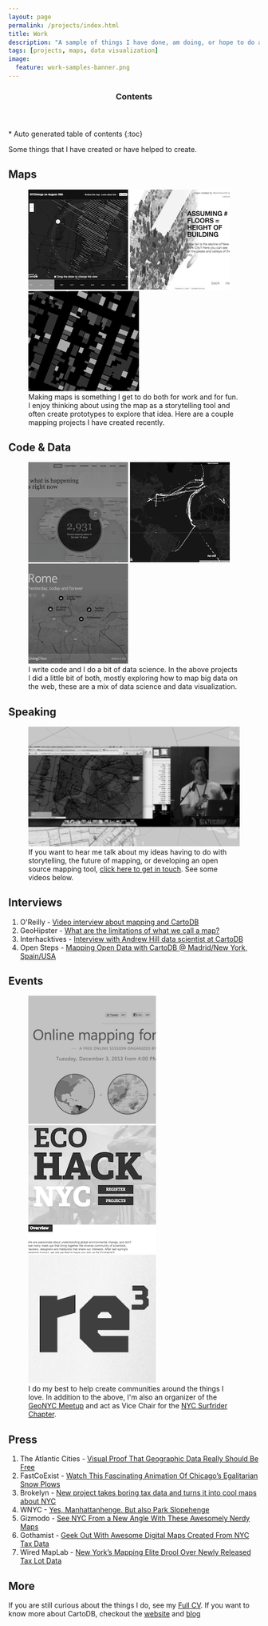 ```yaml
---
layout: page
permalink: /projects/index.html
title: Work
description: "A sample of things I have done, am doing, or hope to do again :)"
tags: [projects, maps, data visualization]
image:
  feature: work-samples-banner.png
---
```


<section id="table-of-contents" class="toc">
  <header>
    <h3 >Contents</h3>
  </header>
<div id="drawer" markdown="1">
*  Auto generated table of contents
{:toc}
</div>
</section><!-- /#table-of-contents -->

Some things that I have created or have helped to create.

## Maps

<figure class="third">
  <a href="http://nychenge.com/" title="NYCHenge: Interactive map to find beautiful sunsets in New York City"><img src="/images/work-samples/nychenge.png"></a>
  <a title="A digital tour of one of NYC most anticipated open data additions" href="http://andrewxhill.github.io/cartodb-examples/scroll-story/pluto/index.html"><img src="/images/work-samples/plutotour.png"></a>
  <a href="http://andrewxhill.github.io/cartodb-examples/scroll-story/basic/index.html" title="A map story built using historical data from the NYPL"><img src="/images/work-samples/nypl-story.png"></a>
  <figcaption>Making maps is something I get to do both for work and for fun. I enjoy thinking about using the map as a storytelling tool and often create prototypes to explore that idea. Here are a couple mapping projects I have created recently.</figcaption>
</figure>

## Code & Data

<figure class="third">
  <a href="http://www.vizzuality.com/projects/gfwprototype" title="Global Forest Watch"><img src="/images/work-samples/gfw.png"></a>
  <a href="http://cartodb.github.io/torque/" title="Prototype development of the Torque library"><img src="/images/work-samples/torque-lib.png"></a>
  <a title="Nokia HERE: Living Cities" href="http://here.com/livingcities/"><img src="/images/work-samples/livingcities.png"></a>
  <figcaption>I write code and I do a bit of data science. In the above projects I did a little bit of both, mostly exploring how to map big data on the web, these are a mix of data science and data visualization.</figcaption>
</figure>

## Speaking

<figure>
  <a href="http://vimeopro.com/openstreetmapus/state-of-the-map-us-2013/video/68096664" title="Andrew Hill talks about the development of NYC Henge on CartoDB"><img src="/images/work-samples/speaking.png"></a>
  <figcaption>If you want to hear me talk about my ideas having to do with storytelling, the future of mapping, or developing an open source mapping tool, <a href="mailto:andrewxhill@gmail.com">click here to get in touch</a>. See some videos below.</figcaption>
</figure>

## Interviews

1. O'Reilly - [Video interview about mapping and CartoDB ](https://www.youtube.com/watch?v=utKTsMVAWPs&list=PL055Epbe6d5Y8_iZPo7pH3hOnAtchMCJt&index=54)
1. GeoHipster - [What are the limitations of what we call a map?](http://geohipster.com/2014/03/17/andrew-hill-limitations-call-map/)
1. Interhacktives - [Interview with Andrew Hill data scientist at CartoDB](http://www.interhacktives.com/2014/01/17/interview-with-andrew-hill-of-cartodb/)
1. Open Steps - [Mapping Open Data with CartoDB @ Madrid/New York, Spain/USA](http://www.open-steps.org/mapping-open-data-with-cartodb-madridnew-york-spainusa/) 

## Events

<figure class="third">
  <a href="http://mapacademy.org" title="A free online course to teach people how to create beautiful maps with data"><img src="/images/work-samples/map-academy.png"></a>
  <a href="http://ecohack.org" title="EcoHack: A hackathon for the environment"><img src="/images/work-samples/ecohack.png"></a>
  <a href="http://re3storyhack.org" title="Re3 Storyhack: A hackathon for storytellers with a conscience"><img src="/images/work-samples/re3.png"></a>
  <figcaption>I do my best to help create communities around the things I love. In addition to the above, I'm also an organizer of the <a href="http://www.meetup.com/geonyc/">GeoNYC Meetup</a> and act as Vice Chair for the <a href="http://nyc.surfrider.org/">NYC Surfrider Chapter</a>.</figcaption>
</figure>


## Press

1. The Atlantic Cities - [Visual Proof That Geographic Data Really Should Be Free](http://www.theatlanticcities.com/technology/2013/08/visual-proof-geographic-data-really-should-be-free/6529/)
1. FastCoExist - [Watch This Fascinating Animation Of Chicago’s Egalitarian Snow Plows](http://www.fastcoexist.com/3023269/watch-this-fascinating-animation-of-chicagos-egalitarian-snow-plows) 
1. Brokelyn - [New project takes boring tax data and turns it into cool maps about NYC](http://brokelyn.com/new-project-takes-boring-tax-data-and-turns-it-into-cool-maps-about-nyc/) 
1. WNYC - [Yes, Manhattanhenge. But also Park Slopehenge](http://www.wnyc.org/story/306427-yes-manhattanhenge-also-park-slopehenge/) 
1. Gizmodo - [See NYC From a New Angle With These Awesomely Nerdy Maps](http://gizmodo.com/see-nyc-from-a-new-angle-with-these-awesomely-nerdy-map-1093545954) 
1. Gothamist - [Geek Out With Awesome Digital Maps Created From NYC Tax Data](http://gothamist.com/2013/08/10/geek_out_with_awesome_digital_maps.php) 
1. Wired MapLab - [New York’s Mapping Elite Drool Over Newly Released Tax Lot Data](http://www.wired.com/wiredscience/2013/08/nyc-pluto-data-map-party/) 

## More

If you are still curious about the things I do, see my [Full CV](https://dl.dropboxusercontent.com/u/1307405/curriculum%20vitae.pdf). If you want to know more about CartoDB, checkout the [website](https://cartodb.com/) and [blog](http://blog.cartodb.com/)





